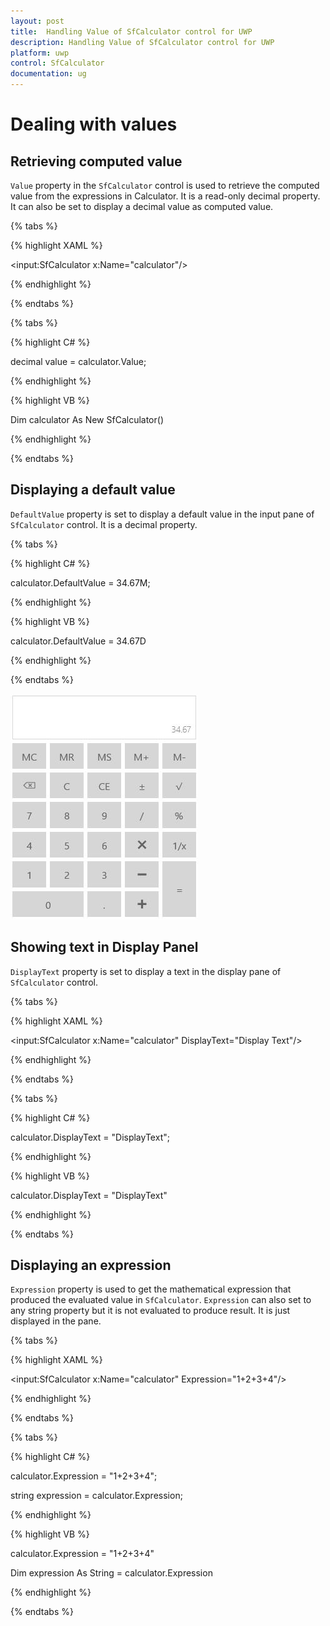 ```yaml
---
layout: post
title:  Handling Value of SfCalculator control for UWP
description: Handling Value of SfCalculator control for UWP
platform: uwp
control: SfCalculator
documentation: ug
---
```


# Dealing with values

## Retrieving computed value

`Value` property in the `SfCalculator` control is used to retrieve the computed value from the expressions in Calculator. It is a read-only decimal property. It can also be set to display a decimal value as computed value.

{% tabs %}

{% highlight XAML %}

<Grid>

<TextBlock Text="{Binding ElementName=calculator,Path=Value}"/>

<input:SfCalculator x:Name="calculator"/>

</Grid>

{% endhighlight %}

{% endtabs %}

{% tabs %}

{% highlight C# %}

decimal value = calculator.Value;

{% endhighlight %}

{% highlight VB %}

 Dim calculator As New SfCalculator()

{% endhighlight %}

{% endtabs %}

## Displaying a default value

`DefaultValue` property is set to display a default value in the input pane of `SfCalculator` control. It is a decimal property.  

{% tabs %}

{% highlight C# %}

calculator.DefaultValue = 34.67M;

{% endhighlight %}

{% highlight VB %}

calculator.DefaultValue = 34.67D

{% endhighlight %}


{% endtabs %}

![](SfCalculator-images/SfCalculator-img4.jpeg)

## Showing text in Display Panel

`DisplayText` property is set to display a text in the display pane of `SfCalculator` control.

{% tabs %}

{% highlight XAML %}

<input:SfCalculator x:Name="calculator" DisplayText="Display Text"/>

{% endhighlight %}

{% endtabs %}

{% tabs %}

{% highlight C# %}

calculator.DisplayText = "DisplayText";

{% endhighlight %}

{% highlight VB %}

calculator.DisplayText = "DisplayText"

{% endhighlight %}

{% endtabs %}


## Displaying an expression

`Expression` property is used to get the mathematical expression that produced the evaluated value in `SfCalculator`. `Expression` can also set to any string property but it is not evaluated to produce result. It is just displayed in the pane.

{% tabs %}

{% highlight XAML %}

<Grid>

<TextBlock Text="{Binding ElementName=calculator,Path=Expression}"/>

<input:SfCalculator x:Name="calculator" Expression="1+2+3+4"/>

</Grid>

{% endhighlight %}

{% endtabs %}

{% tabs %}

{% highlight C# %}

calculator.Expression = "1+2+3+4";

string expression = calculator.Expression;

{% endhighlight %}

{% highlight VB %}

calculator.Expression = "1+2+3+4"

Dim expression As String = calculator.Expression

{% endhighlight %}


{% endtabs %}

